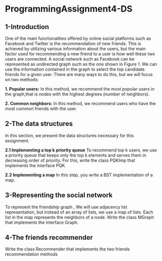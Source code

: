 # ProgrammingAssignment4-DS
## 1-Introduction 
One of the main functionalities offered by online social platforms such as Facebook and Twitter
is the recommendation of new friends. This is achieved by utilizing various information about
the users, but the main factor used for recommending a new friend to a user is how well these
two users are connected. A social network such as Facebook can be represented as undirected
graph such as the one shown in Figure 1. We can use the information contained in the graph
to select the top candidate friends for a given user. There are many ways to do this, but we
will focus on two methods:

**1. Popular users:** In this method, we recommend the most popular users in the graph,that is nodes with the highest degrees (number of neighbors).

**2. Common neighbors:** In this method, we recommend users who have the most common
friends with the user.

## 2-The data structures
In this section, we present the data structures necessary for this assignment.

**2.1 Implementing a top k priority queue**
To recommend top k users, we use a priority queue that keeps only the top k elements and
serves them in decreasing order of priority. For this, write the class PQKImp that implements the
interface PQK.

**2.2 Implementing a map**
In this step, you write a BST implementation of a map.

## 3-Representing the social network
To represent the friendship graph , We will use adjacency list representation, but instead of an array of lists, we use a map
of lists. Each list in the map represents the neighbors of a node. Write the class MGraph that
implements the interface Graph. 

## 4-The friends recommender
Write the class Recommender that implements the two friends recommendation methods

